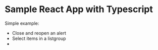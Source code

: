 # Sample React App with Typescript

Simple example:
* Close and reopen an alert
* Select items in a listgroup
* 

